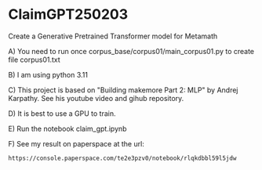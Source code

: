 # ClaimGPT250203

Create a Generative Pretrained Transformer model for Metamath

A) You need to run once corpus_base/corpus01/main_corpus01.py to create file corpus01.txt

B) I am using python 3.11

C) This project is based on "Building makemore Part 2: MLP" by Andrej Karpathy.
See his youtube video and gihub repository.

D) It is best to use a GPU to train.

E) Run the notebook claim_gpt.ipynb

F) See my result on paperspace at the url:

    https://console.paperspace.com/te2e3pzv0/notebook/rlqkdbbl59l5jdw


